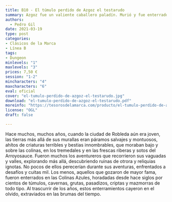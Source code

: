 ```yaml
---
title: B10 - El túmulo perdido de Azgoz el testarudo
summary: Azgoz fue un valiente caballero paladín. Murió y fue enterrado en un túmulo cerca de la ciudad, en las Colinas Azules. El paradero de su tumba se perdió.
authors:
  - Pedro Gil
date: 2021-03-19
type: post
categories:
- Clásicos de la Marca
- Línea B
tags:
- Dungeon
minlevels: "1"
maxlevels: "3"
prices: 7,50 €
session: "1-2"
mincharacters: "4"
maxcharacters: "6"
eval: oficial
cover: "el-tumulo-perdido-de-azgoz-el-testarudo.jpg"
download: "el-tumulo-perdido-de-azgoz-el-testarudo.pdf"
moreinfo: "https://tesorosdelamarca.com/producto/el-tumulo-perdido-de-azgoz-el-testarudo/"
license: "OGL"
draft: false

---
```


Hace muchos, muchos años, cuando la ciudad
de Robleda aún era joven, las tierras más allá de
sus murallas eran páramos salvajes y montuosos,
ahítos de criaturas terribles y bestias innombrables,
que moraban bajo y sobre las colinas, en
los tremedales y en las frescas riberas y sotos del
Arroyosauce. Fueron muchos los aventureros que
recorrieron sus vaguadas y valles, explorando más
allá, descubriendo ruinas de otrora y reliquias ignotas.
No pocos de ellos perecerían durante sus
aventuras, enfrentados a desafíos y cuitas mil. Los
menos, aquellos que gozaron de mayor fama, fueron
enterrados en las Colinas Azules, horadadas
desde hace siglos por cientos de túmulos, cavernas,
grutas, pasadizos, criptas y mazmorras de
todo tipo. Al trascurrir de los años, estos enterramientos
cayeron en el olvido, extraviados en las
brumas del tiempo.
